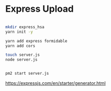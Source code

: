 # Express Upload

```bash

mkdir express_hsa
yarn init -y

yarn add express formidable
yarn add cors

touch server.js
node server.js


pm2 start server.js
```

https://expressjs.com/en/starter/generator.html